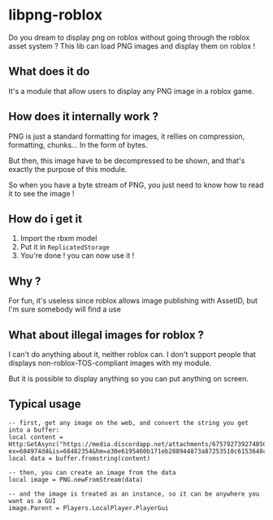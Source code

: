# libpng-roblox
Do you dream to display png on roblox without going through the roblox asset system ? This lib can load PNG images and display them on roblox !

## What does it do
It's a module that allow users to display any PNG image in a roblox game.

## How does it internally work ?
PNG is just a standard formatting for images, it rellies on compression, formatting, chunks... In the form of bytes.

But then, this image have to be decompressed to be shown, and that's exactly the purpose of this module.

So when you have a byte stream of PNG, you just need to know how to read it to see the image !

## How do i get it
1. Import the rbxm model
2. Put it in `ReplicatedStorage`
3. You're done ! you can now use it !

## Why ?
For fun, it's useless since roblox allows image publishing with AssetID, but I'm sure somebody will find a use

## What about illegal images for roblox ?
I can't do anything about it, neither roblox can. I don't support people that displays non-roblox-TOS-compliant images with my module.

But it is possible to display anything so you can put anything on screen.

## Typical usage
```luau
-- first, get any image on the web, and convert the string you get into a buffer:
local content = Http:GetAsync("https://media.discordapp.net/attachments/675792739274850326/1376535762710954004/moi.png?ex=684974d4&is=68482354&hm=a30e6195460b171eb288944873a87253510c6153648c230758f0f9f614f5e725&=&quality=lossless&width=930&height=930")
local data = buffer.fromstring(content)

-- then, you can create an image from the data
local image = PNG.newFromStream(data)

-- and the image is treated as an instance, so it can be anywhere you want as a GUI
image.Parent = Players.LocalPlayer.PlayerGui
```
